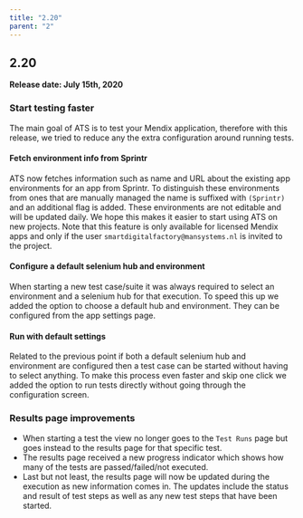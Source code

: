 ```yaml
---
title: "2.20"
parent: "2"
---
```


## 2.20

**Release date: July 15th, 2020**

### Start testing faster

The main goal of ATS is to test your Mendix application, therefore with this release, we tried to reduce any the extra configuration around running tests.

#### Fetch environment info from Sprintr

ATS now fetches information such as name and URL about the existing app environments for an app from Sprintr.
To distinguish these environments from ones that are manually managed the name is suffixed with `(Sprintr)` and an additional flag is added.
These environments are not editable and will be updated daily.
We hope this makes it easier to start using ATS on new projects.
Note that this feature is only available for licensed Mendix apps and only if the user `smartdigitalfactory@mansystems.nl` is invited to the project.

#### Configure a default selenium hub and environment

When starting a new test case/suite it was always required to select an environment and a selenium hub for that execution. 
To speed this up we added the option to choose a default hub and environment. They can be configured from the app settings page.

#### Run with default settings

Related to the previous point if both a default selenium hub and environment are configured then a test case can be started without having to select anything.
To make this process even faster and skip one click we added the option to run tests directly without going through the configuration screen.

### Results page improvements

* When starting a test the view no longer goes to the `Test Runs` page but goes instead to the results page for that specific test.
* The results page received a new progress indicator which shows how many of the tests are passed/failed/not executed.
* Last but not least, the results page will now be updated during the execution as new information comes in.
The updates include the status and result of test steps as well as any new test steps that have been started.
